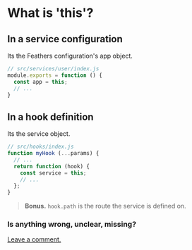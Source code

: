 # What is 'this'?

## In a service configuration

Its the Feathers configuration's app object.

```javascript
// src/services/user/index.js
module.exports = function () {
  const app = this;
  // ...
}
```

## In a hook definition

Its the service object.

```javascript
// src/hooks/index.js
function myHook (...params) {
  // ...
  return function (hook) {
    const service = this;
    // ...
  };
}
```

> **Bonus.** `hook.path` is the route the service is defined on.

### Is anything wrong, unclear, missing?
[Leave a comment.](https://github.com/feathersjs/feathers-guide/issues/new?title=Comment:Step-Appendix-What-is-this&body=Comment:Step-Appendix-What-is-this)
